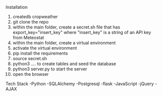 Installation
1. createdb cropweather
2. git clone the repo
3. within the main folder, create a secret.sh file that has export_key="insert_key" where "insert_key" is a string of an API key from Meteostat
4. within the main folder, create a virtual environment
5. activate the virtual environment
6. pip install the requirements
7. source secret.sh
8. python3 .... to create tables and seed the database
9. python3 server.py to start the server
10. open the browser


Tech Stack
-Python
-SQLAlchemy
-Postgresql
-flask
-JavaScript
-jQuery
-AJAX
